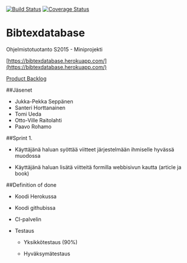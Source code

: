 [![Build Status](https://travis-ci.org/ohtuspringteam/bibtexdatabase.svg?branch=master)](https://travis-ci.org/ohtuspringteam/bibtexdatabase) [![Coverage Status](https://coveralls.io/repos/ohtuspringteam/bibtexdatabase/badge.svg?branch=master&service=github)](https://coveralls.io/github/ohtuspringteam/bibtexdatabase?branch=master)

# Bibtexdatabase

Ohjelmistotuotanto S2015 - Miniprojekti

[https://bibtexdatabase.herokuapp.com/](https://bibtexdatabase.herokuapp.com/)

[Product Backlog](https://trello.com/b/gAoFBDDj/ohtuspringteam)

##Jäsenet
* Jukka-Pekka Seppänen
* Santeri Horttanainen
* Tomi Ueda
* Otto-Ville Raitolahti
* Paavo Rohamo

##Sprint 1.

* Käyttäjänä haluan syöttää viitteet järjestelmään ihmiselle hyvässä muodossa

* Käyttäjänä haluan lisätä viitteitä formilla webbisivun kautta (article ja book)



##Definition of done

* Koodi Herokussa

* Koodi githubissa

* Cl-palvelin

* Testaus

	* Yksikkötestaus (90%)

	* Hyväksymätestaus
